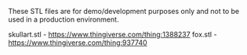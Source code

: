 These STL files are for demo/development purposes only and not to be used in a production environment.

skullart.stl - https://www.thingiverse.com/thing:1388237
fox.stl - https://www.thingiverse.com/thing:937740
